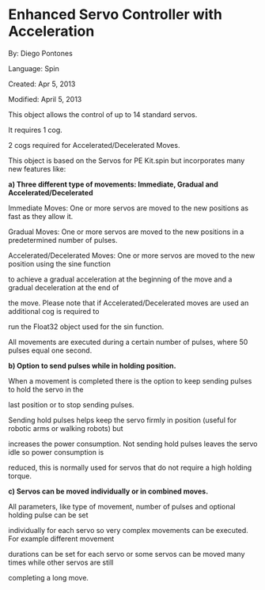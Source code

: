 # Enhanced Servo Controller with Acceleration

By: Diego Pontones

Language: Spin

Created: Apr 5, 2013

Modified: April 5, 2013

This object allows the control of up to 14 standard servos.

It requires 1 cog.

2 cogs required for Accelerated/Decelerated Moves.

This object is based on the Servos for PE Kit.spin but incorporates many new features like:

**a) Three different type of movements: Immediate, Gradual and Accelerated/Decelerated**

Immediate Moves: One or more servos are moved to the new positions as fast as they allow it.

Gradual Moves: One or more servos are moved to the new positions in a predetermined number of pulses.

Accelerated/Decelerated Moves: One or more servos are moved to the new position using the sine function

to achieve a gradual acceleration at the beginning of the move and a gradual deceleration at the end of

the move. Please note that if Accelerated/Decelerated moves are used an additional cog is required to

run the Float32 object used for the sin function.

All movements are executed during a certain number of pulses, where 50 pulses equal one second.

**b) Option to send pulses while in holding position.**

When a movement is completed there is the option to keep sending pulses to hold the servo in the

last position or to stop sending pulses.

Sending hold pulses helps keep the servo firmly in position (useful for robotic arms or walking robots) but

increases the power consumption. Not sending hold pulses leaves the servo idle so power consumption is

reduced, this is normally used for servos that do not require a high holding torque.

**c) Servos can be moved individually or in combined moves.**

All parameters, like type of movement, number of pulses and optional holding pulse can be set

individually for each servo so very complex movements can be executed. For example different movement

durations can be set for each servo or some servos can be moved many times while other servos are still

completing a long move.
